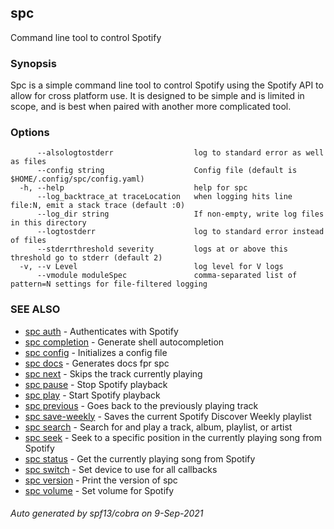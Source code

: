 ## spc

Command line tool to control Spotify

### Synopsis

Spc is a simple command line tool to control Spotify using the Spotify API
to allow for cross platform use. It is designed to be simple and is limited in
scope, and is best when paired with another more complicated tool.

### Options

```
      --alsologtostderr                  log to standard error as well as files
      --config string                    Config file (default is $HOME/.config/spc/config.yaml)
  -h, --help                             help for spc
      --log_backtrace_at traceLocation   when logging hits line file:N, emit a stack trace (default :0)
      --log_dir string                   If non-empty, write log files in this directory
      --logtostderr                      log to standard error instead of files
      --stderrthreshold severity         logs at or above this threshold go to stderr (default 2)
  -v, --v Level                          log level for V logs
      --vmodule moduleSpec               comma-separated list of pattern=N settings for file-filtered logging
```

### SEE ALSO

* [spc auth](spc_auth.md)	 - Authenticates with Spotify
* [spc completion](spc_completion.md)	 - Generate shell autocompletion
* [spc config](spc_config.md)	 - Initializes a config file
* [spc docs](spc_docs.md)	 - Generates docs fpr spc
* [spc next](spc_next.md)	 - Skips the track currently playing
* [spc pause](spc_pause.md)	 - Stop Spotify playback
* [spc play](spc_play.md)	 - Start Spotify playback
* [spc previous](spc_previous.md)	 - Goes back to the previously playing track
* [spc save-weekly](spc_save-weekly.md)	 - Saves the current Spotify Discover Weekly playlist
* [spc search](spc_search.md)	 - Search for and play a track, album, playlist, or artist
* [spc seek](spc_seek.md)	 - Seek to a specific position in the currently playing song from Spotify
* [spc status](spc_status.md)	 - Get the currently playing song from Spotify
* [spc switch](spc_switch.md)	 - Set device to use for all callbacks
* [spc version](spc_version.md)	 - Print the version of spc
* [spc volume](spc_volume.md)	 - Set volume for Spotify

###### Auto generated by spf13/cobra on 9-Sep-2021
